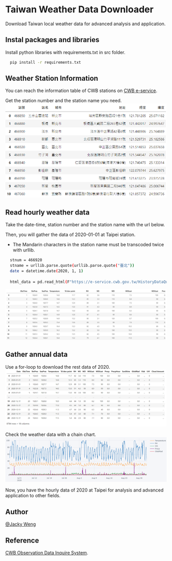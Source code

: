 # Taiwan Weather Data Downloader
Download Taiwan local weather data for advanced analysis and application.

## Instal packages and libraries
Install python libraries with requirements.txt in src folder.

```bash
  pip install -r requirements.txt
```

## Weather Station Information
You can reach the information table of CWB stations on [CWB e-service](https://e-service.cwb.gov.tw/wdps/obs/state.htm).

Get the station number and the station name you need.
![information table](https://github.com/JackyWeng526/Taiwan_Weather_Data/blob/main/docs/station_info_table.PNG)

## Read hourly weather data
Take the date-time, station number and the station name with the url below.

Then, you will gather the data of 2020-01-01 at Taipei station.
* The Mandarin characters in the station name must be transcoded twice with urllib.

```bash
  stnum = 466920
  stname = urllib.parse.quote(urllib.parse.quote("臺北"))
  date = datetime.date(2020, 1, 1)
  
  html_data = pd.read_html(F"https://e-service.cwb.gov.tw/HistoryDataQuery/DayDataController.do?command=viewMain&station={stnum}&stname={stname}&datepicker={date}")
```
![hourly data](https://github.com/JackyWeng526/Taiwan_Weather_Data/blob/main/docs/Taipei_weather_data_20200101_table.PNG)

## Gather annual data
Use a for-loop to download the rest data of 2020.
![annual data](https://github.com/JackyWeng526/Taiwan_Weather_Data/blob/main/docs/Taipei_weather_data_2020_table.PNG)

Check the weather data with a chain chart.
![chain chart](https://github.com/JackyWeng526/Taiwan_Weather_Data/blob/main/docs/Taipei_weather_data_plot.PNG)

Now, you have the hourly data of 2020 at Taipei for analysis and advanced application to other fields.

## Author
[@Jacky Weng](https://github.com/JackyWeng526)

## Reference
[CWB Observation Data Inquire System](https://e-service.cwb.gov.tw/HistoryDataQuery/).
